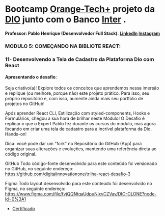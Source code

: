 # Bootcamp [Orange-Tech+](https://web.dio.me/track/orange-tech) projeto da [DIO](https://web.dio.me/home) junto com o Banco [Inter](https://www.bancointer.com.br/) .
#### Professor: Pablo Henrique (Desenvolvedor Full Stack).  [LinkedIn](https://www.linkedin.com/in/pablohdev/) [Instagram](https://www.instagram.com/pablohdev/)

### MODULO 5: COMEÇANDO NA BIBLIOTE REACT:
### 11- Desenvolvendo a Tela de Cadastro da Plataforma Dio com React
#### Apresentando o desafio:
Seja criativo(a)! Explore todos os conceitos que aprendemos nessa imersão e replique (ou melhore, porque não) este projeto prático. Para isso, seu próprio repositório e, com isso, aumente ainda mais seu portfólio de projetos no GitHub!
 
Após aprender React CLI, Estilização com styled-components, Hooks e Formulários, chegou a sua hora de brilhar neste Módulo! O Desafio é replicar o que o Expert Pablo fez durante os cursos do módulo, mas agora focando em criar uma tela de cadastro para a incrível plataforma da Dio. Hands-on!
 
Dica: você pode dar um "fork" no Repositório do GitHub (App) para organizar suas alterações e evoluções, mantendo uma referência direta ao código original.
 
GitHub
Todo código-fonte desenvolvido para este conteúdo foi versionado no GitHub, no seguinte endereço:
https://github.com/digitalinnovationone/trilha-react-desafio-3
 

Figma
Todo layout desenvolvido para este conteúdo foi desenvolvido no Figma, no seguinte endereço:
https://www.figma.com/file/fvjQQNtqaUdpuNixvCZVav/DIO-CLONE?node-id=0%3A1
 

- [Certificado](https://hermes.digitalinnovation.one/certificates/6F25C7F3.pdf)
